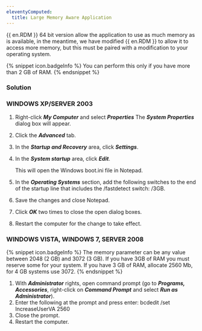 ```yaml
---
eleventyComputed:
  title: Large Memory Aware Application
---
```

{{ en.RDM }} 64 bit version allow the application to use as much memory as is available, in the meantime, we have modified {{ en.RDM }} to allow it to access more memory, but this must be paired with a modification to your operating system.  

{% snippet icon.badgeInfo %}
You can perform this only if you have more than 2 GB of RAM.
{% endsnippet %}

### Solution

### WINDOWS XP/SERVER 2003

1. Right-click ***My Computer*** and select ***Properties*** The ***System Properties*** dialog box will appear.
1. Click the ***Advanced*** tab.
1. In the ***Startup and Recovery*** area, click ***Settings***.
1. In the ***System startup*** area, click ***Edit***.  

    This will open the Windows boot.ini file in Notepad.  
    
1. In the ***Operating Systems*** section, add the following switches to the end of the startup line that includes the /fastdetect switch: /3GB.
1. Save the changes and close Notepad.
1. Click ***OK*** two times to close the open dialog boxes.
1. Restart the computer for the change to take effect.

### WINDOWS VISTA, WINDOWS 7, SERVER 2008  

{% snippet icon.badgeInfo %}
The memory parameter can be any value between 2048 (2 GB) and 3072 (3 GB). If you have 3GB of RAM you must reserve some for your system. If you have 3 GB of RAM, allocate 2560 Mb, for 4 GB systems use 3072.
{% endsnippet %}  

1. With ***Administrator*** rights, open command prompt (go to ***Programs, Accessories***, right-click on ***Command Prompt*** and select ***Run as Administrator***).
1. Enter the following at the prompt and press enter:
bcdedit /set IncreaseUserVA 2560
1. Close the prompt.
1. Restart the computer.
